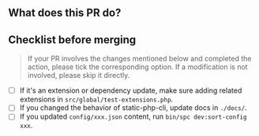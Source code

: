 ## What does this PR do?



## Checklist before merging

> If your PR involves the changes mentioned below and completed the action, please tick the corresponding option.
> If a modification is not involved, please skip it directly.

- [ ] If it's an extension or dependency update, make sure adding related extensions in `src/global/test-extensions.php`.
- [ ] If you changed the behavior of static-php-cli, update docs in `./docs/`.
- [ ] If you updated `config/xxx.json` content, run `bin/spc dev:sort-config xxx`.
